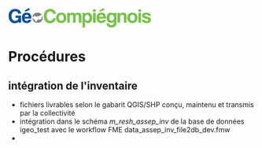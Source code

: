 ![picto](/doc/img/Logo_web-GeoCompiegnois.png)

# Procédures

## intégration de l'inventaire

- fichiers livrables selon le gabarit QGIS/SHP conçu, maintenu et transmis par la collectivité
- intégration dans le schéma *m_resh_assep_inv* de la base de données igeo_test avec le workflow FME data_assep_inv_file2db_dev.fmw
- 



